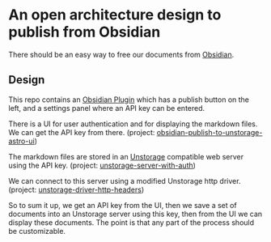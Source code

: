 # An open architecture design to publish from Obsidian

There should be an easy way to free our documents from [Obsidian](https://obsidian.md).

## Design

This repo contains an [Obsidian Plugin](#obsidian-plugin) which has a publish button on the left, and a settings panel where an API key can be entered.  

There is a UI for user authentication and for displaying the markdown files. We can get the API key from there. (project: [obsidian-publish-to-unstorage-astro-ui](https://github.com/tamasmajer/obsidian-publish-to-unstorage-astro-ui))

The markdown files are stored in an [Unstorage](https://github.com/unjs/unstorage) compatible web server using the API key. (project: [unstorage-server-with-auth](https://github.com/tamasmajer/unstorage-server-with-auth)) 

We can connect to this server using a modified Unstorage http driver. (project: [unstorage-driver-http-headers](https://github.com/tamasmajer/unstorage-driver-http-headers))


So to sum it up, we get an API key from the UI, then we save a set of documents into an Unstorage server using this key, then from the UI we can display these documents. The point is that any part of the process should be customizable.


